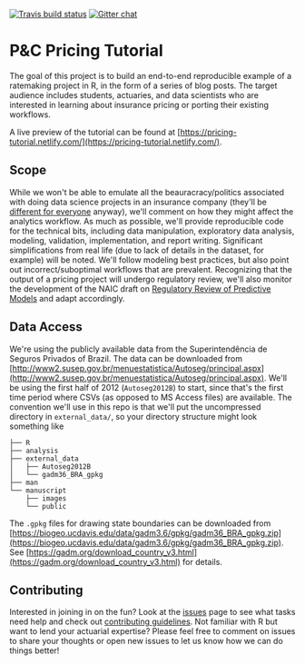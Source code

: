 [![Travis build status](https://travis-ci.org/kasaai/pc-pricing-tutorial.svg?branch=master)](https://travis-ci.org/kasaai/pc-pricing-tutorial) [![Gitter chat](https://badges.gitter.im/kasa-official/gitter.png)](https://gitter.im/kasa-official/pc-pricing-tutorial)

# P&C Pricing Tutorial

The goal of this project is to build an end-to-end reproducible example of a ratemaking project in R, in the form of a series of blog posts. The target audience includes students, actuaries, and data scientists who are interested in learning about insurance pricing or porting their existing workflows.

A live preview of the tutorial can be found at [https://pricing-tutorial.netlify.com/](https://pricing-tutorial.netlify.com/).

## Scope

While we won't be able to emulate all the beauracracy/politics associated with doing data science projects in an insurance company (they'll be [different for everyone](https://en.wikipedia.org/wiki/Anna_Karenina_principle) anyway), we'll comment on how they might affect the analytics workflow. As much as possible, we'll provide reproducible code for the technical bits, including data manipulation, exploratory data analysis, modeling, validation, implementation, and report writing. Significant simplifications from real life (due to lack of details in the dataset, for example) will be noted. We'll follow modeling best practices, but also point out incorrect/suboptimal workflows that are prevalent. Recognizing that the output of a pricing project will undergo regulatory review, we'll also monitor the development of the NAIC draft on [Regulatory Review of Predictive Models](https://www.naic.org/documents/cmte_c_catf_exposure_predictive_model_white_paper.pdf) and adapt accordingly.

## Data Access

We're using the publicly available data from the Superintendência de Seguros Privados of Brazil. The data can be downloaded from [http://www2.susep.gov.br/menuestatistica/Autoseg/principal.aspx](http://www2.susep.gov.br/menuestatistica/Autoseg/principal.aspx). We'll be using the first half of 2012 (`Autoseg2012B`) to start, since that's the first time period where CSVs (as opposed to MS Access files) are available. The convention we'll use in this repo is that we'll put the uncompressed directory in `external_data/`, so your directory structure might look something like

```
├── R
├── analysis
├── external_data
│   ├── Autoseg2012B
│   └── gadm36_BRA_gpkg
├── man
└── manuscript
    ├── images
    └── public
```

The `.gpkg` files for drawing state boundaries can be downloaded from [https://biogeo.ucdavis.edu/data/gadm3.6/gpkg/gadm36_BRA_gpkg.zip](https://biogeo.ucdavis.edu/data/gadm3.6/gpkg/gadm36_BRA_gpkg.zip). See [https://gadm.org/download_country_v3.html](https://gadm.org/download_country_v3.html) for details.

## Contributing

Interested in joining in on the fun? Look at the [issues](https://github.com/kasaai/pc-pricing-tutorial/issues) page to see what tasks need help and check out [contributing guidelines](https://github.com/kasaai/pc-pricing-tutorial/blob/master/CONTRIBUTING.md). Not familiar with R but want to lend your actuarial expertise? Please feel free to comment on issues to share your thoughts or open new issues to let us know how we can do things better!

